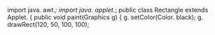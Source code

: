 import java. awt.*;
import java. applet.*;
public class Rectangle extends Applet.
{
public void paint(Graphics g)
{
g. setColor(Color. black);
g. drawRect(120, 50, 100, 100);
